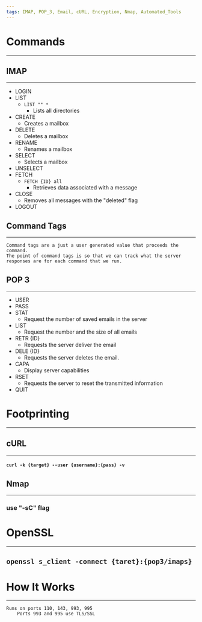 ```yaml
---
tags: IMAP, POP_3, Email, cURL, Encryption, Nmap, Automated_Tools
---
```

# Commands
***
## IMAP
***
- LOGIN
- LIST
	- `LIST "" *`
		- Lists all directories
- CREATE
	- Creates a mailbox
- DELETE
	- Deletes a mailbox
- RENAME
	- Renames a mailbox
- SELECT
	- Selects a mailbox
- UNSELECT
- FETCH
	- `FETCH {ID} all`
		- Retrieves data associated with a message
- CLOSE
	- Removes all messages with the "deleted" flag
- LOGOUT
## Command Tags
***
	Command tags are a just a user generated value that proceeds the command.
	The point of command tags is so that we can track what the server responses are for each command that we run.

## POP 3
***
- USER
- PASS
- STAT
	- Request the number of saved emails in the server
- LIST
	- Request the number and the size of all emails
- RETR {ID}
	- Requests the server deliver the email
- DELE {ID}
	- Requests the server deletes the email.
- CAPA
	- Display server capabilities
- RSET 
	- Requests the server to reset the transmitted information
- QUIT

# Footprinting
***
## cURL
***
#### `curl -k {target} --user {username}:{pass} -v`

## Nmap
***
### use "-sC" flag
# OpenSSL
***
## `openssl s_client -connect {taret}:{pop3/imaps}`
# How It Works
***
	Runs on ports 110, 143, 993, 995
		Ports 993 and 995 use TLS/SSL